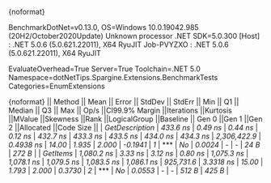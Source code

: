 {noformat}

BenchmarkDotNet=v0.13.0, OS=Windows 10.0.19042.985 (20H2/October2020Update)
Unknown processor
.NET SDK=5.0.300
  [Host]     : .NET 5.0.6 (5.0.621.22011), X64 RyuJIT
  Job-PVYZXO : .NET 5.0.6 (5.0.621.22011), X64 RyuJIT

EvaluateOverhead=True  Server=True  Toolchain=.NET 5.0  
Namespace=dotNetTips.Spargine.Extensions.BenchmarkTests  Categories=EnumExtensions  

{noformat}
||        Method ||      Mean ||  Error || StdDev || StdErr ||       Min ||        Q1 ||    Median ||        Q3 ||       Max ||       Op/s ||CI99.9% Margin ||Iterations ||Kurtosis ||MValue ||Skewness ||Rank ||LogicalGroup ||Baseline || Gen 0 ||Gen 1 ||Gen 2 ||Allocated ||Code Size ||
| *GetDescription* |   *433.6 ns* | *0.49 ns* | *0.44 ns* | *0.12 ns* |   *432.7 ns* |   *433.3 ns* |   *433.5 ns* |   *434.0 ns* |   *434.3 ns* | *2,306,422.9* |      *0.4938 ns* |      *14.00* |    *1.935* |  *2.000* |  *-0.1941* |    *1* |            *** |       *No* | *0.0024* |     *-* |     *-* |      *24 B* |     *272 B* |
|       *GetItems* | *1,080.2 ns* | *3.33 ns* | *3.12 ns* | *0.80 ns* | *1,075.3 ns* | *1,078.1 ns* | *1,079.5 ns* | *1,083.5 ns* | *1,086.1 ns* |   *925,731.6* |      *3.3318 ns* |      *15.00* |    *1.793* |  *2.000* |   *0.3730* |    *2* |            *** |       *No* | *0.0553* |     *-* |     *-* |     *512 B* |     *425 B* |
